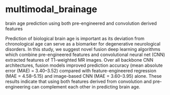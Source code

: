# multimodal_brainage
brain age prediction using both pre-engineered and convolution derived features

Prediction of biological brain age is important as its deviation from chronological age can serve as a biomarker for degenerative neurological disorders. In this study, we suggest novel fusion deep learning algorithms which combine pre-engineered features and convolutional neural net (CNN) extracted features of T1-weighted MR images. Over all backbone CNN architectures, fusion models improved prediction accuracy (mean absolute error (MAE) = 3.40–3.52) compared with feature-engineered regression (MAE = 4.58–5.15) and image-based CNN (MAE = 3.60–3.95) alone. These results indicate that using both features derived from convolution and pre-engineering can complement each other in predicting brain age.
